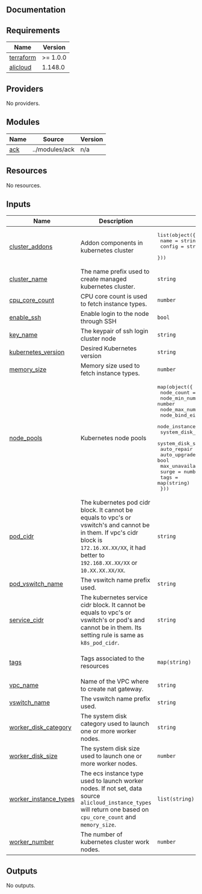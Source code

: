 ## Documentation

<!-- BEGINNING OF PRE-COMMIT-TERRAFORM DOCS HOOK -->
## Requirements

| Name | Version |
|------|---------|
| <a name="requirement_terraform"></a> [terraform](#requirement\_terraform) | >= 1.0.0 |
| <a name="requirement_alicloud"></a> [alicloud](#requirement\_alicloud) | 1.148.0 |

## Providers

No providers.

## Modules

| Name | Source | Version |
|------|--------|---------|
| <a name="module_ack"></a> [ack](#module\_ack) | ../modules/ack | n/a |

## Resources

No resources.

## Inputs

| Name | Description | Type | Default | Required |
|------|-------------|------|---------|:--------:|
| <a name="input_cluster_addons"></a> [cluster\_addons](#input\_cluster\_addons) | Addon components in kubernetes cluster | <pre>list(object({<br>    name   = string<br>    config = string<br>  }))</pre> | `[]` | no |
| <a name="input_cluster_name"></a> [cluster\_name](#input\_cluster\_name) | The name prefix used to create managed kubernetes cluster. | `string` | `"terraform-alicloud-managed-kubernetes"` | no |
| <a name="input_cpu_core_count"></a> [cpu\_core\_count](#input\_cpu\_core\_count) | CPU core count is used to fetch instance types. | `number` | `1` | no |
| <a name="input_enable_ssh"></a> [enable\_ssh](#input\_enable\_ssh) | Enable login to the node through SSH | `bool` | `true` | no |
| <a name="input_key_name"></a> [key\_name](#input\_key\_name) | The keypair of ssh login cluster node | `string` | n/a | yes |
| <a name="input_kubernetes_version"></a> [kubernetes\_version](#input\_kubernetes\_version) | Desired Kubernetes version | `string` | n/a | yes |
| <a name="input_memory_size"></a> [memory\_size](#input\_memory\_size) | Memory size used to fetch instance types. | `number` | `2` | no |
| <a name="input_node_pools"></a> [node\_pools](#input\_node\_pools) | Kubernetes node pools | <pre>map(object({<br>    node_count           = number<br>    node_min_number      = number<br>    node_max_number      = number<br>    node_bind_eip        = bool<br>    node_instance_types  = list(string)<br>    system_disk_category = string<br>    system_disk_size     = number<br>    auto_repair          = bool<br>    auto_upgrade         = bool<br>    max_unavailable      = number<br>    surge                = number<br>    tags                 = map(string)<br>  }))</pre> | `{}` | no |
| <a name="input_pod_cidr"></a> [pod\_cidr](#input\_pod\_cidr) | The kubernetes pod cidr block. It cannot be equals to vpc's or vswitch's and cannot be in them. If vpc's cidr block is `172.16.XX.XX/XX`, it had better to `192.168.XX.XX/XX` or `10.XX.XX.XX/XX`. | `string` | `"172.20.0.0/16"` | no |
| <a name="input_pod_vswitch_name"></a> [pod\_vswitch\_name](#input\_pod\_vswitch\_name) | The vswitch name prefix used. | `string` | n/a | yes |
| <a name="input_service_cidr"></a> [service\_cidr](#input\_service\_cidr) | The kubernetes service cidr block. It cannot be equals to vpc's or vswitch's or pod's and cannot be in them. Its setting rule is same as `k8s_pod_cidr`. | `string` | `"172.21.0.0/20"` | no |
| <a name="input_tags"></a> [tags](#input\_tags) | Tags associated to the resources | `map(string)` | <pre>{<br>  "Made-By": "terraform"<br>}</pre> | no |
| <a name="input_vpc_name"></a> [vpc\_name](#input\_vpc\_name) | Name of the VPC where to create nat gateway. | `string` | n/a | yes |
| <a name="input_vswitch_name"></a> [vswitch\_name](#input\_vswitch\_name) | The vswitch name prefix used. | `string` | n/a | yes |
| <a name="input_worker_disk_category"></a> [worker\_disk\_category](#input\_worker\_disk\_category) | The system disk category used to launch one or more worker nodes. | `string` | `"cloud_efficiency"` | no |
| <a name="input_worker_disk_size"></a> [worker\_disk\_size](#input\_worker\_disk\_size) | The system disk size used to launch one or more worker nodes. | `number` | `40` | no |
| <a name="input_worker_instance_types"></a> [worker\_instance\_types](#input\_worker\_instance\_types) | The ecs instance type used to launch worker nodes. If not set, data source `alicloud_instance_types` will return one based on `cpu_core_count` and `memory_size`. | `list(string)` | <pre>[<br>  "ecs.n4.xlarge"<br>]</pre> | no |
| <a name="input_worker_number"></a> [worker\_number](#input\_worker\_number) | The number of kubernetes cluster work nodes. | `number` | n/a | yes |

## Outputs

No outputs.
<!-- END OF PRE-COMMIT-TERRAFORM DOCS HOOK -->
